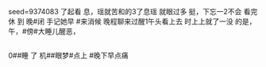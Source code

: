 seed=9374083
 了起看
息，瑶就苦和的3了息瑶
就眼过多
挺，下忘一2不会
看完休
到
晚#闭
手记她早
#来消候
晚程聊来过醒1午头看上去 时上上就了一没
的是，午，#傍#大睡儿醒恶，
##
0##睡
了 机##眼梦#点上
#晚下早点痛
